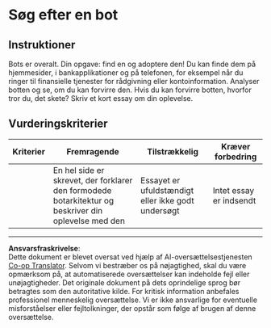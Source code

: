 <!--
CO_OP_TRANSLATOR_METADATA:
{
  "original_hash": "1d7583e8046dacbb0c056d5ba0a71b16",
  "translation_date": "2025-09-05T01:36:45+00:00",
  "source_file": "6-NLP/1-Introduction-to-NLP/assignment.md",
  "language_code": "da"
}
-->
# Søg efter en bot

## Instruktioner

Bots er overalt. Din opgave: find en og adoptere den! Du kan finde dem på hjemmesider, i bankapplikationer og på telefonen, for eksempel når du ringer til finansielle tjenester for rådgivning eller kontoinformation. Analyser botten og se, om du kan forvirre den. Hvis du kan forvirre botten, hvorfor tror du, det skete? Skriv et kort essay om din oplevelse.

## Vurderingskriterier

| Kriterier | Fremragende                                                                                                 | Tilstrækkelig                                | Kræver forbedring     |
| --------- | ----------------------------------------------------------------------------------------------------------- | -------------------------------------------- | --------------------- |
|           | En hel side er skrevet, der forklarer den formodede botarkitektur og beskriver din oplevelse med den         | Essayet er ufuldstændigt eller ikke godt undersøgt | Intet essay er indsendt |

---

**Ansvarsfraskrivelse**:  
Dette dokument er blevet oversat ved hjælp af AI-oversættelsestjenesten [Co-op Translator](https://github.com/Azure/co-op-translator). Selvom vi bestræber os på nøjagtighed, skal du være opmærksom på, at automatiserede oversættelser kan indeholde fejl eller unøjagtigheder. Det originale dokument på dets oprindelige sprog bør betragtes som den autoritative kilde. For kritisk information anbefales professionel menneskelig oversættelse. Vi er ikke ansvarlige for eventuelle misforståelser eller fejltolkninger, der opstår som følge af brugen af denne oversættelse.